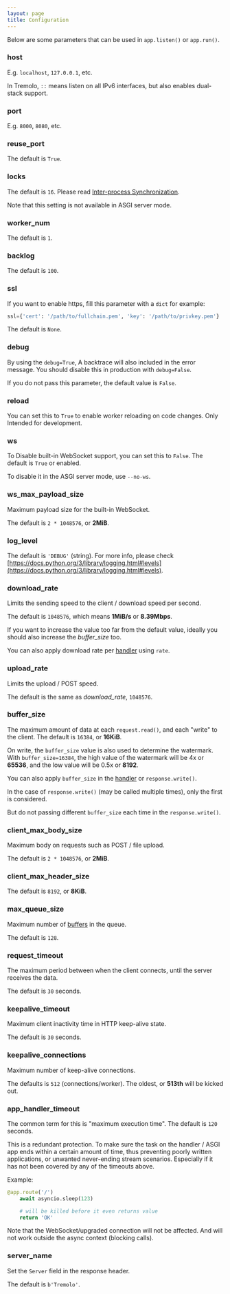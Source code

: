 ```yaml
---
layout: page
title: Configuration
---
```


Below are some parameters that can be used in `app.listen()` or `app.run()`.

### host
E.g. `localhost`, `127.0.0.1`, etc.

In Tremolo, `::` means listen on all IPv6 interfaces, but also enables dual-stack support.

### port
E.g. `8000`, `8080`, etc.

### reuse_port
The default is `True`.

### locks
The default is `16`. Please read [Inter-process Synchronization](inter-process-sync.html#multiple-shared-resources).

Note that this setting is not available in ASGI server mode.

### worker_num
The default is `1`.

### backlog
The default is `100`.

### ssl
If you want to enable https, fill this parameter with a `dict` for example:

```python
ssl={'cert': '/path/to/fullchain.pem', 'key': '/path/to/privkey.pem'}
```

The default is `None`.

### debug
By using the `debug=True`, A backtrace will also included in the error message. You should disable this in production with `debug=False`.

If you do not pass this parameter, the default value is `False`.

### reload
You can set this to `True` to enable worker reloading on code changes. Only Intended for development.

### ws
To Disable built-in WebSocket support, you can set this to `False`. The default is `True` or enabled.

To disable it in the ASGI server mode, use `--no-ws`.

### ws_max_payload_size
Maximum payload size for the built-in WebSocket.

The default is `2 * 1048576`, or **2MiB**.

### log_level
The default is `'DEBUG'` (string). For more info, please check [https://docs.python.org/3/library/logging.html#levels](https://docs.python.org/3/library/logging.html#levels).

### download_rate
Limits the sending speed to the client / download speed per second.

The default is `1048576`, which means **1MiB/s** or **8.39Mbps**.

If you want to increase the value too far from the default value, ideally you should also increase the *buffer_size* too.

You can also apply download rate per [handler](handlers.html) using `rate`.

### upload_rate
Limits the upload / POST speed.

The default is the same as *download_rate*, `1048576`.

### buffer_size
The maximum amount of data at each `request.read()`, and each "write" to the client.
The default is `16384`, or **16KiB**.

On write, the `buffer_size` value is also used to determine the watermark.
With `buffer_size=16384`, the high value of the watermark will be 4x or **65536**, and the low value will be 0.5x or **8192**.

You can also apply `buffer_size` in the [handler](handlers.html) or `response.write()`.

In the case of `response.write()` (may be called multiple times), only the first is considered.

But do not passing different `buffer_size` each time in the `response.write()`.

### client_max_body_size
Maximum body on requests such as POST / file upload.

The default is `2 * 1048576`, or **2MiB**.

### client_max_header_size
The default is `8192`, or **8KiB**.

### max_queue_size
Maximum number of [buffers](#buffer_size) in the queue.

The default is `128`.

### request_timeout
The maximum period between when the client connects, until the server receives the data.

The default is `30` seconds.

### keepalive_timeout
Maximum client inactivity time in HTTP keep-alive state.

The default is `30` seconds.

### keepalive_connections
Maximum number of keep-alive connections.

The defaults is `512` (connections/worker). The oldest, or **513th** will be kicked out.

### app_handler_timeout
The common term for this is "maximum execution time". The default is `120` seconds.

This is a redundant protection. To make sure the task on the handler / ASGI app ends within a certain amount of time, thus preventing poorly written applications, or unwanted never-ending stream scenarios. Especially if it has not been covered by any of the timeouts above.

Example:
```python
@app.route('/')
    await asyncio.sleep(123)

    # will be killed before it even returns value
    return 'OK'
```

Note that the WebSocket/upgraded connection will not be affected. And will not work outside the async context (blocking calls).

### server_name
Set the `Server` field in the response header.

The default is `b'Tremolo'`.
